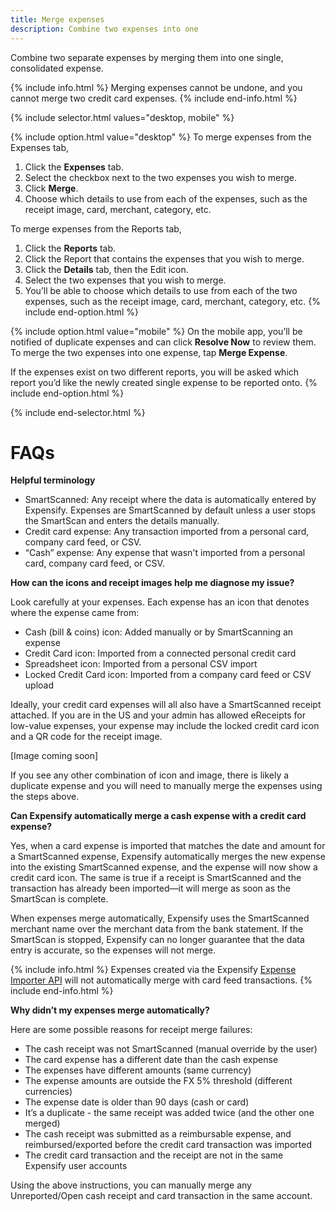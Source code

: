 ```yaml
---
title: Merge expenses
description: Combine two expenses into one
---
```


Combine two separate expenses by merging them into one single, consolidated expense.

{% include info.html %}
Merging expenses cannot be undone, and you cannot merge two credit card expenses.
{% include end-info.html %}

{% include selector.html values="desktop, mobile" %}

{% include option.html value="desktop" %}
To merge expenses from the Expenses tab,

1. Click the **Expenses** tab.
2. Select the checkbox next to the two expenses you wish to merge.
3. Click **Merge**.
4. Choose which details to use from each of the expenses, such as the receipt image, card, merchant, category, etc.

To merge expenses from the Reports tab,

1. Click the **Reports** tab.
2. Click the Report that contains the expenses that you wish to merge.
3. Click the **Details** tab, then the Edit icon.
4. Select the two expenses that you wish to merge.
5. You’ll be able to choose which details to use from each of the two expenses, such as the receipt image, card, merchant, category, etc.
{% include end-option.html %}

{% include option.html value="mobile" %}
On the mobile app, you’ll be notified of duplicate expenses and can click **Resolve Now** to review them. To merge the two expenses into one expense, tap **Merge Expense**.

If the expenses exist on two different reports, you will be asked which report you’d like the newly created single expense to be reported onto.
{% include end-option.html %}

{% include end-selector.html %}

# FAQs

**Helpful terminology**

- SmartScanned: Any receipt where the data is automatically entered by Expensify. Expenses are SmartScanned by default unless a user stops the SmartScan and enters the details manually.
- Credit card expense: Any transaction imported from a personal card, company card feed, or CSV.
- “Cash” expense: Any expense that wasn't imported from a personal card, company card feed, or CSV. 

**How can the icons and receipt images help me diagnose my issue?**

Look carefully at your expenses. Each expense has an icon that denotes where the expense came from:
- Cash (bill & coins) icon: Added manually or by SmartScanning an expense
- Credit Card icon: Imported from a connected personal credit card
- Spreadsheet icon: Imported from a personal CSV import
- Locked Credit Card icon: Imported from a company card feed or CSV upload

Ideally, your credit card expenses will all also have a SmartScanned receipt attached. If you are in the US and your admin has allowed eReceipts for low-value expenses, your expense may include the locked credit card icon and a QR code for the receipt image.

[Image coming soon]

If you see any other combination of icon and image, there is likely a duplicate expense and you will need to manually merge the expenses using the steps above.

**Can Expensify automatically merge a cash expense with a credit card expense?**

Yes, when a card expense is imported that matches the date and amount for a SmartScanned expense, Expensify automatically merges the new expense into the existing SmartScanned expense, and the expense will now show a credit card icon. The same is true if a receipt is SmartScanned and the transaction has already been imported—it will merge as soon as the SmartScan is complete.

When expenses merge automatically, Expensify uses the SmartScanned merchant name over the merchant data from the bank statement. If the SmartScan is stopped, Expensify can no longer guarantee that the data entry is accurate, so the expenses will not merge.

{% include info.html %}
Expenses created via the Expensify [Expense Importer API](https://integrations.expensify.com/Integration-Server/doc/#expense-creator) will not automatically merge with card feed transactions.
{% include end-info.html %}

**Why didn’t my expenses merge automatically?**

Here are some possible reasons for receipt merge failures:
- The cash receipt was not SmartScanned (manual override by the user)
- The card expense has a different date than the cash expense
- The expenses have different amounts (same currency)
- The expense amounts are outside the FX 5% threshold (different currencies)
- The expense date is older than 90 days (cash or card)
- It’s a duplicate - the same receipt was added twice (and the other one merged)
- The cash receipt was submitted as a reimbursable expense, and reimbursed/exported before the credit card transaction was imported
- The credit card transaction and the receipt are not in the same Expensify user accounts

Using the above instructions, you can manually merge any Unreported/Open cash receipt and card transaction in the same account. 
